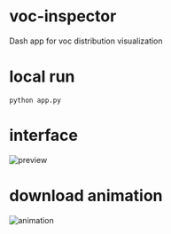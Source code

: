 # voc-inspector
Dash app for voc distribution visualization
# local run
```
python app.py
```
# interface
![preview](https://github.com/Wenzha0Wu/voc-inspector/tree/main/assets/preview.png)
# download animation
![animation](https://github.com/Wenzha0Wu/voc-inspector/tree/main/assets/animation.gif)
